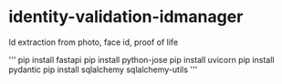 # identity-validation-idmanager
Id extraction from photo, face id, proof of life



'''
    pip install fastapi
    pip install python-jose
    pip install uvicorn
    pip install pydantic
    pip install sqlalchemy sqlalchemy-utils
'''